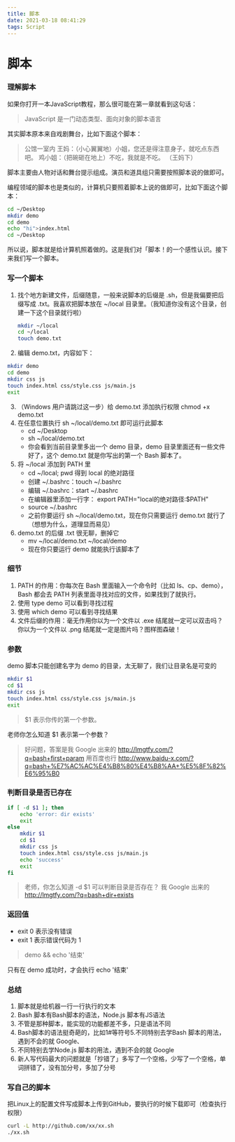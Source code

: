 ```yaml
---
title: 脚本
date: 2021-03-18 08:41:29
tags: Script
---
```

# 脚本

### 理解脚本

如果你打开一本JavaScript教程，那么很可能在第一章就看到这句话：

> JavaScript 是一门动态类型、面向对象的脚本语言

其实脚本原本来自戏剧舞台，比如下面这个脚本：

> 公馆一室内
> 王妈：（小心翼翼地）小姐，您还是得注意身子，就吃点东西吧。
> 鸡小姐：（把碗砸在地上）不吃，我就是不吃。
> （王妈下）

脚本主要由人物对话和舞台提示组成。演员和道具组只需要按照脚本说的做即可。

编程领域的脚本也是类似的，计算机只要照着脚本上说的做即可，比如下面这个脚本：

```bash
cd ~/Desktop
mkdir demo
cd demo
echo "hi">index.html
cd ~/Desktop
```

所以说，脚本就是给计算机照着做的。这是我们对「脚本！的一个感性认识。接下来我们写一个脚本。

### 写一个脚本

1. 找个地方新建文件，后缀随意，一般来说脚本的后缀是 .sh，但是我偏要把后缀写成 .txt。我喜欢把脚本放在 ~/local 目录里。（我知道你没有这个目录，创建一下这个目录就行啦）

   ```bash
   mkdir ~/local
   cd ~/local
   touch demo.txt
   ```

2.	编辑 demo.txt，内容如下：

   ```bash
   mkdir demo
   cd demo
   mkdir css js
   touch index.html css/style.css js/main.js
   exit
   ```

3. （Windows 用户请跳过这一步）给 demo.txt 添加执行权限 chmod +x demo.txt
4. 在任意位置执行 sh ~/local/demo.txt 即可运行此脚本
   - cd ~/Desktop
   - sh ~/local/demo.txt
   - 你会看到当前目录里多出一个 demo 目录，demo 目录里面还有一些文件
     好了，这个 demo.txt 就是你写出的第一个 Bash 脚本了。
5. 将 ~/local 添加到 PATH 里
   - cd ~/local; pwd 得到 local 的绝对路径
   - 创建 ~/.bashrc：touch ~/.bashrc
   - 编辑 ~/.bashrc：start ~/.bashrc
   - 在编辑器里添加一行字： export PATH="local的绝对路径:$PATH"
   - source ~/.bashrc
   - 之前你要运行 sh ~/local/demo.txt，现在你只需要运行 demo.txt 就行了（想想为什么，道理显而易见）
6. demo.txt 的后缀 .txt 很无聊，删掉它
   - mv ~/local/demo.txt ~/local/demo
   - 现在你只要运行 demo 就能执行该脚本了

### 细节

1.	PATH 的作用：你每次在 Bash 里面输入一个命令时（比如 ls、cp、demo），Bash 都会去 PATH 列表里面寻找对应的文件，如果找到了就执行。
2.	使用 type demo 可以看到寻找过程
3.	使用 which demo 可以看到寻找结果
4.	文件后缀的作用：毫无作用你以为一个文件以 .exe 结尾就一定可以双击吗？你以为一个文件以 .png 结尾就一定是图片吗？图样图森破！

### 参数

demo 脚本只能创建名字为 demo 的目录，太无聊了，我们让目录名是可变的

```bash
mkdir $1
cd $1
mkdir css js
touch index.html css/style.css js/main.js
exit
```

> $1 表示你传的第一个参数。

老师你怎么知道 $1 表示第一个参数？

> 好问题，答案是我 Google 出来的 http://lmgtfy.com/?q=bash+first+param
> 用百度也行 http://www.baidu-x.com/?q=bash+%E7%AC%AC%E4%B8%80%E4%B8%AA+%E5%8F%82%E6%95%B0

### 判断目录是否已存在

```bash
if [ -d $1 ]; then
	echo 'error: dir exists'
	exit
else
    mkdir $1
    cd $1
    mkdir css js
    touch index.html css/style.css js/main.js
    echo 'success'
	exit
fi
```

> 老师，你怎么知道 -d $1 可以判断目录是否存在？
> 我 Google 出来的 http://lmgtfy.com/?q=bash+dir+exists

### 返回值

- exit 0 表示没有错误
- exit 1 表示错误代码为 1

> demo && echo '结束'

只有在 demo 成功时，才会执行 echo '结束'

### 总结

1. 脚本就是给机器一行一行执行的文本
2. Bash 脚本有Bash脚本的语法，Node.js 脚本有JS语法
3. 不管是那种脚本，能实现的功能都差不多，只是语法不同
4. Bash脚本的语法挺奇葩的，比如$1$#等符号5.不同特别去学Bash 脚本的用法，遇到不会的就 Google、
5. 不同特别去学Node.js 脚本的用法，遇到不会的就 Google
6. 新人写代码最大的问题就是「抄错了」多写了一个空格，少写了一个空格，单词拼错了，没有加分号，多加了分号

### 写自己的脚本

把Linux上的配置文件写成脚本上传到GitHub，要执行的时候下载即可（检查执行权限）

```bash
curl -L http://github.com/xx/xx.sh
./xx.sh
```

